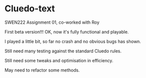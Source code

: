 # Cluedo-text
SWEN222 Assignment 01, co-worked with Roy

First beta version!!!
OK, now it's fully functional and playable.

I played a little bit, so far no crash and no obvious bugs has shown.

Still need many testing against the standard Cluedo rules.

Still need some tweaks and optimisation in efficiency.

May need to refactor some methods.
